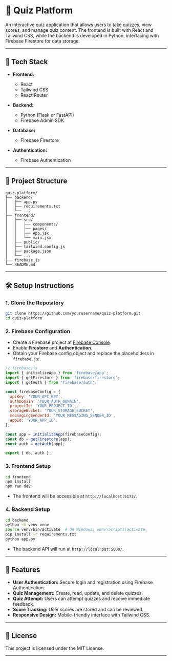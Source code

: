 # 🎯 Quiz Platform

An interactive quiz application that allows users to take quizzes, view scores, and manage quiz content. The frontend is built with React and Tailwind CSS, while the backend is developed in Python, interfacing with Firebase Firestore for data storage.

---

## 🚀 Tech Stack

- **Frontend:**
  - React
  - Tailwind CSS
  - React Router

- **Backend:**
  - Python (Flask or FastAPI)
  - Firebase Admin SDK

- **Database:**
  - Firebase Firestore

- **Authentication:**
  - Firebase Authentication

---

## 📁 Project Structure

```
quiz-platform/
├── backend/
│   ├── app.py
│   ├── requirements.txt
│   └── ...
├── frontend/
│   ├── src/
│   │   ├── components/
│   │   ├── pages/
│   │   ├── App.jsx
│   │   └── main.jsx
│   ├── public/
│   ├── tailwind.config.js
│   ├── package.json
│   └── ...
├── firebase.js
└── README.md
```

---

## 🛠️ Setup Instructions

### 1. Clone the Repository

```bash
git clone https://github.com/yourusername/quiz-platform.git
cd quiz-platform
```

### 2. Firebase Configuration

- Create a Firebase project at [Firebase Console](https://console.firebase.google.com/).
- Enable **Firestore** and **Authentication**.
- Obtain your Firebase config object and replace the placeholders in `firebase.js`:

```javascript
// firebase.js
import { initializeApp } from 'firebase/app';
import { getFirestore } from 'firebase/firestore';
import { getAuth } from 'firebase/auth';

const firebaseConfig = {
  apiKey: 'YOUR_API_KEY',
  authDomain: 'YOUR_AUTH_DOMAIN',
  projectId: 'YOUR_PROJECT_ID',
  storageBucket: 'YOUR_STORAGE_BUCKET',
  messagingSenderId: 'YOUR_MESSAGING_SENDER_ID',
  appId: 'YOUR_APP_ID',
};

const app = initializeApp(firebaseConfig);
const db = getFirestore(app);
const auth = getAuth(app);

export { db, auth };
```

### 3. Frontend Setup

```bash
cd frontend
npm install
npm run dev
```

- The frontend will be accessible at `http://localhost:5173/`.

### 4. Backend Setup

```bash
cd backend
python -m venv venv
source venv/bin/activate  # On Windows: venv\Scripts\activate
pip install -r requirements.txt
python app.py
```

- The backend API will run at `http://localhost:5000/`.

---

## 🔧 Features

- **User Authentication:** Secure login and registration using Firebase Authentication.
- **Quiz Management:** Create, read, update, and delete quizzes.
- **Quiz Attempt:** Users can attempt quizzes and receive immediate feedback.
- **Score Tracking:** User scores are stored and can be reviewed.
- **Responsive Design:** Mobile-friendly interface with Tailwind CSS.

---

## 📄 License

This project is licensed under the MIT License.

---
